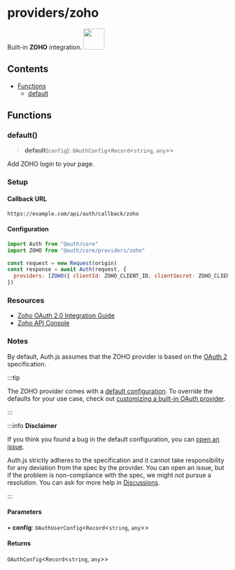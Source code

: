 # providers/zoho

<div style={{backgroundColor: "#000", display: "flex", justifyContent: "space-between", color: "#fff", padding: 16}}>
<span>Built-in <b>ZOHO</b> integration.</span>
<a href="https://zoho.com/">
  <img style={{display: "block"}} src="https://authjs.dev/img/providers/zoho.svg" height="48" />
</a>
</div>

## Contents

- [Functions](zoho.md#functions)
    - [default](zoho.md#default)

## Functions

### default()

> **default**(`config`): `OAuthConfig`\<`Record`\<`string`, `any`\>\>

Add ZOHO login to your page.

### Setup

#### Callback URL
```
https://example.com/api/auth/callback/zoho
```

#### Configuration
```js
import Auth from "@auth/core"
import ZOHO from "@auth/core/providers/zoho"

const request = new Request(origin)
const response = await Auth(request, {
  providers: [ZOHO({ clientId: ZOHO_CLIENT_ID, clientSecret: ZOHO_CLIENT_SECRET })],
})
```

### Resources

- [Zoho OAuth 2.0 Integration Guide](https://www.zoho.com/accounts/protocol/oauth/web-server-applications.html)
- [Zoho API Console](https://api-console.zoho.com)

### Notes

By default, Auth.js assumes that the ZOHO provider is
based on the [OAuth 2](https://www.rfc-editor.org/rfc/rfc6749.html) specification.

:::tip

The ZOHO provider comes with a [default configuration](https://github.com/nextauthjs/next-auth/blob/main/packages/core/src/providers/zoho.ts).
To override the defaults for your use case, check out [customizing a built-in OAuth provider](https://authjs.dev/guides/providers/custom-provider#override-default-options).

:::

:::info **Disclaimer**

If you think you found a bug in the default configuration, you can [open an issue](https://authjs.dev/new/provider-issue).

Auth.js strictly adheres to the specification and it cannot take responsibility for any deviation from
the spec by the provider. You can open an issue, but if the problem is non-compliance with the spec,
we might not pursue a resolution. You can ask for more help in [Discussions](https://authjs.dev/new/github-discussions).

:::

#### Parameters

• **config**: `OAuthUserConfig`\<`Record`\<`string`, `any`\>\>

#### Returns

`OAuthConfig`\<`Record`\<`string`, `any`\>\>
